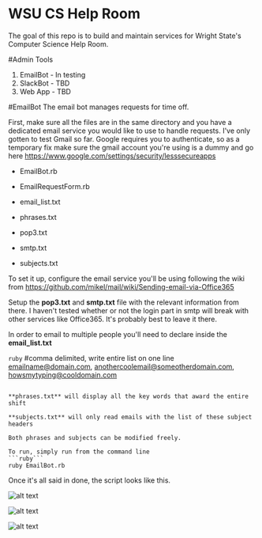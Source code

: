 # WSU CS Help Room
The goal of this repo is to build and maintain services for Wright State's Computer Science Help Room. 

#Admin Tools

1. EmailBot - In testing
2. SlackBot - TBD
3. Web App  - TBD

#EmailBot
The email bot manages requests for time off.

First, make sure all the files are in the same directory and you have a dedicated email service you would like to use to handle requests. I've only gotten to test Gmail so far. Google requires you to authenticate, so as a temporary fix make sure the gmail account you're using is a dummy and go here https://www.google.com/settings/security/lesssecureapps

* EmailBot.rb	

* EmailRequestForm.rb

* email_list.txt	

* phrases.txt	

* pop3.txt	

* smtp.txt	

* subjects.txt

To set it up, configure the email service you'll be using following the wiki from https://github.com/mikel/mail/wiki/Sending-email-via-Office365



Setup the **pop3.txt** and **smtp.txt** file with the relevant information from there. I haven't tested whether or not the login part in smtp will break with other services like Office365. It's probably best to leave it there.

In order to email to multiple people you'll need to declare inside the **email_list.txt**

```ruby```
#comma delimited, write entire list on one line
emailname@domain.com, anothercoolemail@someotherdomain.com, howsmytyping@cooldomain.com 
```

**phrases.txt** will display all the key words that award the entire shift

**subjects.txt** will only read emails with the list of these subject headers

Both phrases and subjects can be modified freely.

To run, simply run from the command line 
```ruby```
ruby EmailBot.rb
````
Once it's all said in done, the script looks like this.

![alt text](http://i.imgur.com/82Qg4Rd.png "First message")

![alt text](http://i.imgur.com/SuPmtk1.png "Someone replying, being rewarded that time")

![alt text](http://i.imgur.com/3tssmb2.png "Someone replying to only part of the time")
